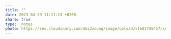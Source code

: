 ```yaml
---
title: ""
date: 2023-04-29 11:11:13 +0200
share: true
type: _notes
photo: https://res.cloudinary.com/dbi2zounq/image/upload/v1682759457/xurwx2gqjrujd8ucdcmc.jpg
---
```


